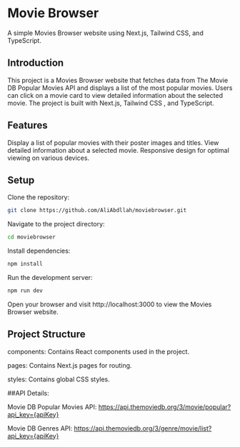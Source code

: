 # Movie Browser
A simple Movies Browser website using Next.js, Tailwind CSS, and TypeScript.

## Introduction
This project is a Movies Browser website that fetches data from The Movie DB Popular Movies API and displays a list of the most popular movies. Users can click on a movie card to view detailed information about the selected movie. The project is built with Next.js, Tailwind CSS , and TypeScript.


## Features

Display a list of popular movies with their poster images and titles.
View detailed information about a selected movie.
Responsive design for optimal viewing on various devices.

## Setup

Clone the repository:
```bash
git clone https://github.com/AliAbdllah/moviebrowser.git
```

Navigate to the project directory:
```bash
cd moviebrowser
```

Install dependencies:
```bash
npm install
```

Run the development server:
```bash
npm run dev
```

Open your browser and visit http://localhost:3000 to view the Movies Browser website.




## Project Structure

components: Contains React components used in the project.

pages: Contains Next.js pages for routing.

styles: Contains global CSS styles.

##API Details:

Movie DB Popular Movies API: https://api.themoviedb.org/3/movie/popular?api_key={apiKey}

Movie DB Genres API: https://api.themoviedb.org/3/genre/movie/list?api_key={apiKey}






